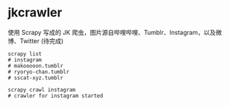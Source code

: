 # jkcrawler

使用 Scrapy 写成的 JK 爬虫，图片源自哔哩哔哩、Tumblr、Instagram，以及微博、Twitter (待完成)

```shell
scrapy list
# instagram
# makooooon.tumblr
# ryoryo-chan.tumblr
# sscat-xyz.tumblr

scrapy crawl instagram
# crawler for instagram started
```
